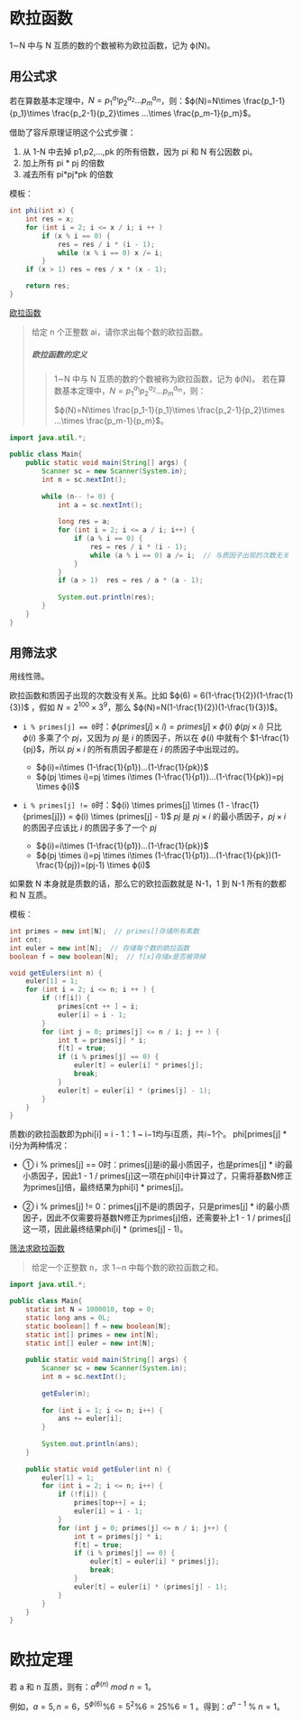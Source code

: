 # 欧拉函数

1∼N 中与 N 互质的数的个数被称为欧拉函数，记为 ϕ(N)。

## 用公式求

若在算数基本定理中，$N={p_1}^{a_1}{p_2}^{a_2}...{p_m}^{a_m}$，则：$ϕ(N)=N\times \frac{p_1-1}{p_1}\times \frac{p_2-1}{p_2}\times ...\times \frac{p_m-1}{p_m}$。

借助了容斥原理证明这个公式步骤：

1. 从 1-N 中去掉 p1,p2,...,pk 的所有倍数，因为 pi 和 N 有公因数 pi。
2. 加上所有 pi \* pj 的倍数
3. 减去所有 pi\*pj\*pk 的倍数

模板：

```java
int phi(int x) {
    int res = x;
    for (int i = 2; i <= x / i; i ++ )
        if (x % i == 0) {
            res = res / i * (i - 1);
            while (x % i == 0) x /= i;
        }
    if (x > 1) res = res / x * (x - 1);

    return res;
}
```

[欧拉函数](https://www.acwing.com/problem/content/875/)

> 给定 n 个正整数 ai，请你求出每个数的欧拉函数。
>
> ##### 欧拉函数的定义
>
> > 1∼N 中与 N 互质的数的个数被称为欧拉函数，记为 ϕ(N)。
> > 若在算数基本定理中，$N={p_1}^{a_1}{p_2}^{a_2}...{p_m}^{a_m}$，则：
> >
> > $ϕ(N)=N\times \frac{p_1-1}{p_1}\times \frac{p_2-1}{p_2}\times ...\times \frac{p_m-1}{p_m}$。

```java
import java.util.*;

public class Main{
    public static void main(String[] args) {
        Scanner sc = new Scanner(System.in);
        int n = sc.nextInt();
            
        while (n-- != 0) {
            int a = sc.nextInt();
            
            long res = a;
            for (int i = 2; i <= a / i; i++) {
                if (a % i == 0) {
                    res = res / i * (i - 1);  
                    while (a % i == 0) a /= i;  // 与质因子出现的次数无关
                }
            }
            if (a > 1)  res = res / a * (a - 1);
            
            System.out.println(res);
        }
    }
}
```



## 用筛法求

用线性筛。

欧拉函数和质因子出现的次数没有关系。比如 $ϕ(6) = 6(1-\frac{1}{2})(1-\frac{1}{3})$ ，假如 $N = 2^{100}\times 3^9$，那么 $ϕ(N)=N(1-\frac{1}{2})(1-\frac{1}{3})$。

+ `i % primes[j] == 0`时：$ϕ(primes[j]\times i) = primes[j] \times ϕ(i)$
  $ϕ(pj\times i)$ 只比 $ϕ(i)$ 多乘了个 $pj$，又因为 $pj$ 是 $i$ 的质因子，所以在 $ϕ(i)$ 中就有个 $1-\frac{1}{pj}$，所以 $pj\times i$ 的所有质因子都是在 $i$ 的质因子中出现过的。
  + $ϕ(i)=i\times (1-\frac{1}{p1})...(1-\frac{1}{pk})$ 
  + $ϕ(pj \times i)=pj \times i\times (1-\frac{1}{p1})...(1-\frac{1}{pk})=pj \times ϕ(i)$ 

+ `i % primes[j] != 0`时：$ϕ(i) \times primes[j] \times (1 - \frac{1}{primes[j]}) = ϕ(i) \times (primes[j] - 1)$
  $pj$ 是 $pj\times i$ 的最小质因子，$pj\times i$ 的质因子应该比 $i$ 的质因子多了一个 $pj$ 
  + $ϕ(i)=i\times (1-\frac{1}{p1})...(1-\frac{1}{pk})$ 
  + $ϕ(pj \times i)=pj \times i\times (1-\frac{1}{p1})...(1-\frac{1}{pk})(1-\frac{1}{pj})=(pj-1) \times ϕ(i)$ 

如果数 N 本身就是质数的话，那么它的欧拉函数就是 N-1，1 到 N-1 所有的数都和 N 互质。

模板：

```java
int primes = new int[N];  // primes[]存储所有素数
int cnt;     
int euler = new int[N];  // 存储每个数的欧拉函数
boolean f = new boolean[N];  // f[x]存储x是否被筛掉

void getEulers(int n) {
    euler[1] = 1;
    for (int i = 2; i <= n; i ++ ) {
        if (!f[i]) {
            primes[cnt ++ ] = i;
            euler[i] = i - 1;
        }
        for (int j = 0; primes[j] <= n / i; j ++ ) {
            int t = primes[j] * i;
            f[t] = true;
            if (i % primes[j] == 0) {
                euler[t] = euler[i] * primes[j];
                break;
            }
            euler[t] = euler[i] * (primes[j] - 1);
        }
    }
}
```

质数i的欧拉函数即为phi[i] = i - 1：1 ~ i−1均与i互质，共i−1个。
phi[primes[j] * i]分为两种情况：

+ ① i % primes[j] == 0时：primes[j]是i的最小质因子，也是primes[j] * i的最小质因子，因此1 - 1 / primes[j]这一项在phi[i]中计算过了，只需将基数N修正为primes[j]倍，最终结果为phi[i] * primes[j]。

+ ② i % primes[j] != 0：primes[j]不是i的质因子，只是primes[j] * i的最小质因子，因此不仅需要将基数N修正为primes[j]倍，还需要补上1 - 1 / primes[j]这一项，因此最终结果phi[i] * (primes[j] - 1)。

[筛法求欧拉函数](https://www.acwing.com/problem/content/876/)

> 给定一个正整数 n，求 1∼n 中每个数的欧拉函数之和。

```java
import java.util.*;

public class Main{
    static int N = 1000010, top = 0;
    static long ans = 0L;
    static boolean[] f = new boolean[N];
    static int[] primes = new int[N];
    static int[] euler = new int[N];
    
    public static void main(String[] args) {
        Scanner sc = new Scanner(System.in);
        int n = sc.nextInt();
        
        getEuler(n);
        
        for (int i = 1; i <= n; i++) {
            ans += euler[i];
        }
        
        System.out.println(ans);
    }
    
    public static void getEuler(int n) {
        euler[1] = 1;
        for (int i = 2; i <= n; i++) {
            if (!f[i]) {
                primes[top++] = i;
                euler[i] = i - 1;
            }
            for (int j = 0; primes[j] <= n / i; j++) {
                int t = primes[j] * i;
                f[t] = true;
                if (i % primes[j] == 0) {
                    euler[t] = euler[i] * primes[j];
                    break;
                }
                euler[t] = euler[i] * (primes[j] - 1);
            }
        }
    }
}
```

# 欧拉定理

若 a 和 n 互质，则有：$a^{ϕ(n)} \  mod\ n = 1$。

例如，$a=5,n=6$，$5^{ϕ(6)} \% 6=5^2\%6=25\%6=1$ 。得到：$a^{n-1}\ \%\ n=1$。
